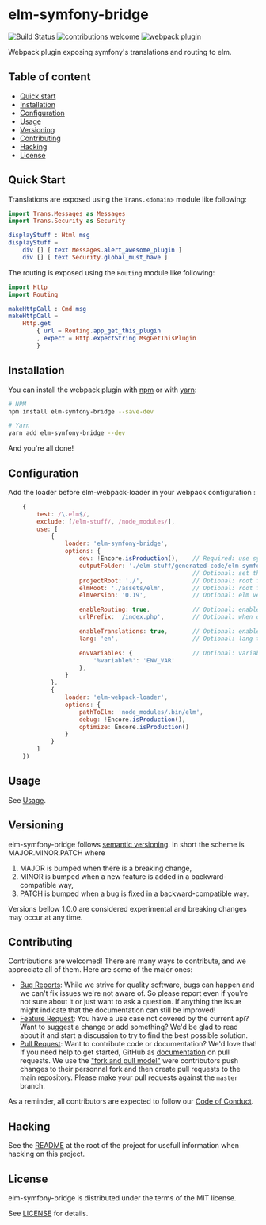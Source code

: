 # elm-symfony-bridge

[![Build Status](https://travis-ci.org/mdevlamynck/elm-symfony-bridge.svg?branch=master)](https://travis-ci.org/mdevlamynck/elm-symfony-bridge)
[![contributions welcome](https://img.shields.io/badge/contributions-welcome-brightgreen.svg?style=flat)](https://github.com/mdevlamynck/elm-symfony-bridge/issues)
[![webpack plugin](https://img.shields.io/npm/v/elm-symfony-bridge?label=webpack%20plugin&logo=webpack%20plugin)](https://www.npmjs.com/package/elm-symfony-bridge)

Webpack plugin exposing symfony's translations and routing to elm.

## Table of content

* [Quick start](#quick-start)
* [Installation](#Installation)
* [Configuration](#Configuration)
* [Usage](../doc/Usage.md)
* [Versioning](#Versioning)
* [Contributing](#Contributing)
* [Hacking](#Hacking)
* [License](#License)

## Quick Start

Translations are exposed using the `Trans.<domain>` module like following:

```elm
import Trans.Messages as Messages
import Trans.Security as Security

displayStuff : Html msg
displayStuff =
    div [] [ text Messages.alert_awesome_plugin ]
    div [] [ text Security.global_must_have ]
```

The routing is exposed using the `Routing` module like following:

```elm
import Http
import Routing

makeHttpCall : Cmd msg
makeHttpCall =
    Http.get
        { url = Routing.app_get_this_plugin
        , expect = Http.expectString MsgGetThisPlugin
        }
```

## Installation

You can install the webpack plugin with [npm](https://www.npmjs.com/get-npm) or with [yarn](https://yarnpkg.com/getting-started/install):

```bash
# NPM
npm install elm-symfony-bridge --save-dev

# Yarn
yarn add elm-symfony-bridge --dev
```

And you're all done!

## Configuration

Add the loader before elm-webpack-loader in your webpack configuration :

```js
    {
        test: /\.elm$/,
        exclude: [/elm-stuff/, /node_modules/],
        use: [
            {
                loader: 'elm-symfony-bridge',
                options: {
                    dev: !Encore.isProduction(),    // Required: use symfony's env=dev or env=prod
                    outputFolder: './elm-stuff/generated-code/elm-symfony-bridge'
                                                    // Optional: set the folder where to put intermediate build artifacts, defaults to './elm-stuff/generated-code/elm-symfony-bridge'
                    projectRoot: './',              // Optional: root folder of your symfony project, defaults to './'
                    elmRoot: './assets/elm',        // Optional: root folder of your elm code, defaults to './assets/elm'
                    elmVersion: '0.19',             // Optional: elm version the generated code should be compatible with, defaults to '0.19', available '0.19' and '0.18'

                    enableRouting: true,            // Optional: enable generating routes, defaults to true
                    urlPrefix: '/index.php',        // Optional: when dev is true, which prefix to use when generating urls, defaults to '/index.php' (symfony >= 4 uses '/index.php', symfony < 4 '/app_dev.php')

                    enableTranslations: true,       // Optional: enable generating translations, defaults to true
                    lang: 'en',                     // Optional: lang to use when exporting translations, defaults to 'en'

                    envVariables: {                 // Optional: variables to replace during compile time, will also read env vars
                        '%variable%': 'ENV_VAR'
                    },
                }
            },
            {
                loader: 'elm-webpack-loader',
                options: {
                    pathToElm: 'node_modules/.bin/elm',
                    debug: !Encore.isProduction(),
                    optimize: Encore.isProduction()
                }
            }
        ]
    })
```

## Usage

See [Usage](../doc/Usage.md).

## Versioning

elm-symfony-bridge follows [semantic versioning](https://semver.org/). In short the scheme is MAJOR.MINOR.PATCH where
1. MAJOR is bumped when there is a breaking change,
2. MINOR is bumped when a new feature is added in a backward-compatible way,
3. PATCH is bumped when a bug is fixed in a backward-compatible way.

Versions bellow 1.0.0 are considered experimental and breaking changes may occur at any time.

## Contributing

Contributions are welcomed! There are many ways to contribute, and we appreciate all of them. Here are some of the major ones:

* [Bug Reports](https://github.com/mdevlamynck/elm-symfony-bridge/issues): While we strive for quality software, bugs can happen and we can't fix issues we're not aware of. So please report even if you're not sure about it or just want to ask a question. If anything the issue might indicate that the documentation can still be improved!
* [Feature Request](https://github.com/mdevlamynck/elm-symfony-bridge/issues): You have a use case not covered by the current api? Want to suggest a change or add something? We'd be glad to read about it and start a discussion to try to find the best possible solution.
* [Pull Request](https://github.com/mdevlamynck/elm-symfony-bridge/pulls): Want to contribute code or documentation? We'd love that! If you need help to get started, GitHub as [documentation](https://help.github.com/articles/about-pull-requests/) on pull requests. We use the ["fork and pull model"](https://help.github.com/articles/about-collaborative-development-models/) were contributors push changes to their personnal fork and then create pull requests to the main repository. Please make your pull requests against the `master` branch.

As a reminder, all contributors are expected to follow our [Code of Conduct](../CODE_OF_CONDUCT.md).

## Hacking

See the [README](../README.md#Hacking) at the root of the project for usefull information when hacking on this project.

## License

elm-symfony-bridge is distributed under the terms of the MIT license.

See [LICENSE](../LICENSE.md) for details.
